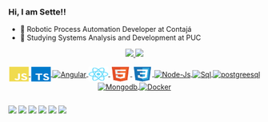 ### Hi, I am Sette!!

- 🔭 Robotic Process Automation Developer at Contajá
- 🌱 Studying Systems Analysis and Development at PUC

<div align="center">
  <a href="https://github.com/iugorsette">
  <img height="180em" src="https://github-readme-stats.vercel.app/api?username=iugorsette&show_icons=true&theme=dark&include_all_commits=true&count_private=true"/>
  <img height="180em" src="https://github-readme-stats.vercel.app/api/top-langs/?username=iugorsette&layout=compact&langs_count=7&theme=dark"/>
</div>

<div align="center"><br>
  <img 
    align="center"
    alt="Js" 
    height="30"
    width="40"
    src="https://raw.githubusercontent.com/devicons/devicon/master/icons/javascript/javascript-plain.svg"
   />
  <img 
    align="center" 
    alt="Ts" 
    height="30" 
    width="40" 
    src="https://raw.githubusercontent.com/devicons/devicon/master/icons/typescript/typescript-plain.svg"
    />
  <img 
    align="center"
    alt="Angular" 
    height="30" 
    width="30" 
    src="https://img.icons8.com/color/48/angularjs.png" 
    />
  <img 
    align="center"
    alt="React"
    height="30"
    width="40"
    src="https://raw.githubusercontent.com/devicons/devicon/master/icons/react/react-original.svg"
    />
  <img
    align="center"
    alt="HTML"
    height="30"
    width="40"
    src="https://raw.githubusercontent.com/devicons/devicon/master/icons/html5/html5-original.svg"
    />
  <img 
    align="center" 
    alt="CSS"
    height="30"
    width="40"
    src="https://raw.githubusercontent.com/devicons/devicon/master/icons/css3/css3-original.svg"
    />
  <img 
    align="center" 
    alt="Node-Js" 
    height="30"
    width="40" 
    src="https://cdn.jsdelivr.net/gh/devicons/devicon/icons/nodejs/nodejs-plain.svg"
    />
  <img 
    align="center" 
    alt="Sql"
    height="30" 
    width="40" 
    src="https://cdn.jsdelivr.net/gh/devicons/devicon/icons/mysql/mysql-original.svg"
    />
  <img 
    align="center"
    alt="postgreesql"
    height="30" 
    width="30"
    src="https://img.icons8.com/color/48/postgreesql.png" 
    />
  <img 
    align="center"
    alt="Mongodb"
    height="30" 
    width="40" 
    src="https://img.icons8.com/external-tal-revivo-shadow-tal-revivo/96/null/external-mongodb-a-cross-platform-document-oriented-database-program-logo-shadow-tal-revivo.png" 
    />
  <img
    align="center" 
    alt="Docker" 
    height="30" 
    width="40"
    src="https://img.icons8.com/fluency/48/null/docker.png"
    />
  
</div>
  
  ##
 
<div  >
  <a href="https://instagram.com/iugorsette" target="_blank"><img src="https://img.shields.io/badge/-Instagram-%23E4405F?style=for-the-badge&logo=instagram&logoColor=white" target="_blank"></a>
 	<a href="https://www.twitch.tv/iugorsette" target="_blank"><img src="https://img.shields.io/badge/Twitch-9146FF?style=for-the-badge&logo=twitch&logoColor=white" target="_blank"></a>
 <a href="https://discord.gg/4eyNsXapdt" target="_blank"><img src="https://img.shields.io/badge/Discord-7289DA?style=for-the-badge&logo=discord&logoColor=white" target="_blank"></a> 
  <a href = "mailto:iugorsette@gmail.com"><img src="https://img.shields.io/badge/-Gmail-%23333?style=for-the-badge&logo=gmail&logoColor=white" target="_blank"></a>
  <a href="https://www.linkedin.com/in/iugor-sette-66a0a0185/" target="_blank"><img src="https://img.shields.io/badge/-LinkedIn-%230077B5?style=for-the-badge&logo=linkedin&logoColor=white" target="_blank"></a> 
  <a href="https://gitlab.com/iugorsette" target="_blank"><img src="https://img.shields.io/badge/GitLab-330F63?style=for-the-badge&logo=gitlab&logoColor=white" target="_blank"></a> 
 
</div>
